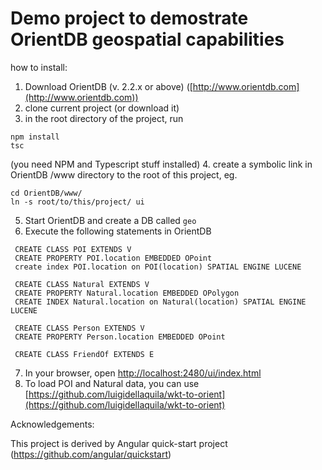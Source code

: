 # Demo project to demostrate OrientDB geospatial capabilities

how to install:

1. Download OrientDB (v. 2.2.x or above) ([http://www.orientdb.com](http://www.orientdb.com))
2. clone current project (or download it)
3. in the root directory of the project, run 

  ```
  npm install
  tsc
  ```
  (you need NPM and Typescript stuff installed)
4. create a symbolic link in OrientDB /www directory to the root of this project, eg.

  ```
  cd OrientDB/www/
  ln -s root/to/this/project/ ui
  ```
5. Start OrientDB and create a DB called `geo`
6. Execute the following statements in OrientDB

  ```
   CREATE CLASS POI EXTENDS V
   CREATE PROPERTY POI.location EMBEDDED OPoint
   create index POI.location on POI(location) SPATIAL ENGINE LUCENE	
   
   CREATE CLASS Natural EXTENDS V
   CREATE PROPERTY Natural.location EMBEDDED OPolygon
   CREATE INDEX Natural.location on Natural(location) SPATIAL ENGINE LUCENE	

   CREATE CLASS Person EXTENDS V
   CREATE PROPERTY Person.location EMBEDDED OPoint
   
   CREATE CLASS FriendOf EXTENDS E
  ```
7. In your browser, open [http://localhost:2480/ui/index.html](http://localhost:2480/ui/index.html)
8. To load POI and Natural data, you can use [https://github.com/luigidellaquila/wkt-to-orient](https://github.com/luigidellaquila/wkt-to-orient)

Acknowledgements:

This project is derived by Angular quick-start project (https://github.com/angular/quickstart)


